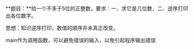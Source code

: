**题目：**给一个不多于5位的正整数，要求：一、求它是几位数，二、逆序打印出各位数字。

思想：知识逆序打印，数值的顺序并未真正改变。

main作为调用函数，可以避免错误的输入，以免引起程序输出错误